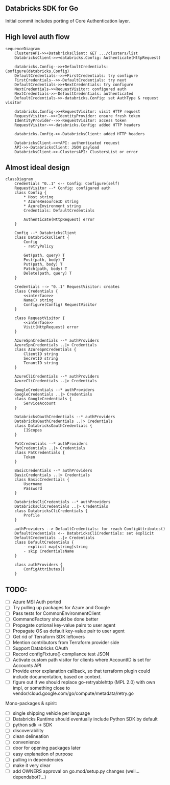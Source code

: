 Databricks SDK for Go
---

Initial commit includes porting of Core Authentication layer.

## High level auth flow

```mermaid
sequenceDiagram
    ClustersAPI->>+DatabricksClient: GET .../clusters/list
    DatabricksClient->>+databricks.Config: Authenticate(HttpRequest)

    databricks.Config-->>+DefaultCredentials: Configure(databricks.Config)
    DefaultCredentials-->>+FirstCredentials: try configure
    FirstCredentials-->>-DefaultCredentials: try next
    DefaultCredentials->>+NextCredentials: try configure
    NextCredentials->>RequestVisitor: configured auth
    NextCredentials->>-DefaultCredentials: authenticated
    DefaultCredentials->>-databricks.Config: set AuthType & request visitor

    databricks.Config->>+RequestVisitor: visit HTTP request
    RequestVisitor-->>+IdentityProvider: ensure fresh token
    IdentityProvider-->>-RequestVisitor: access token
    RequestVisitor->>-databricks.Config: added HTTP headers
    
    databricks.Config->>-DatabricksClient: added HTTP headers

    DatabricksClient->>+API: authenticated request
    API->>-DatabricksClient: JSON payload
    DatabricksClient->>-ClustersAPI: ClustersList or error
```

## Almost ideal design

```mermaid
classDiagram
    Credentials "0..1" <-- Config: Configure(self)
    RequestVisitor --* Config: configured auth
    class Config {
        * Host string
        * AzureResourceID string
        * AzureEnvironment string
        Credentials: DefaultCredentials

        Authenticate(HttpRequest) error
    }

    Config --* DatabricksClient
    class DatabricksClient {
        Config
        - retryPolicy
        
        Get(path, query) T
        Post(path, body) T
        Put(path, body) T
        Patch(path, body) T
        Delete(path, query) T
    }

    Credentials --> "0..1" RequestVisitor: creates
    class Credentials {
        <<interface>>
        Name() string
        Configure(Config) RequestVisitor
    }

    class RequestVisitor {
        <<interface>>
        Visit(HttpRequest) error
    }

    AzureSpnCredentials --* authProviders
    AzureSpnCredentials ..|> Credentials
    class AzureSpnCredentials {
        ClientID string
        SecretID string
        TenantID string
    }

    AzureCliCredentials --* authProviders
    AzureCliCredentials ..|> Credentials

    GoogleCredentials --* authProviders
    GoogleCredentials ..|> Credentials
    class GoogleCredentials {
        ServiceAccount
    }
    
    DatabricksOauthCredentials --* authProviders
    DatabricksOauthCredentials ..|> Credentials
    class DatabricksOauthCredentials {
        []Scopes
    }

    PatCredentials --* authProviders
    PatCredentials ..|> Credentials
    class PatCredentials {
        Token
    }

    BasicCredentials --* authProviders
    BasicCredentials ..|> Credentials
    class BasicCredentials {
        Username
        Password
    }

    DatabricksCliCredentials --* authProviders
    DatabricksCliCredentials ..|> Credentials
    class DatabricksCliCredentials {
        Profile
    }

    authProviders --> DefaultCredentials: for reach ConfigAttributes()
    DefaultCredentials <-- DatabricksCliCredentials: set explicit
    DefaultCredentials ..|> Credentials
    class DefaultCredentials {
        - explicit map[string]string
        - skip CredentialsName
    }

    class authProviders {
        ConfigAttributes()
    }
```

TODO:
---

- [ ] Azure MSI Auth ported
- [ ] Try pulling up packages for Azure and Google
- [ ] Pass tests for CommonEnvironmentClient
- [ ] CommandFactory should be done better
- [ ] Propagate optional key-value pairs to user agent
- [ ] Propagate OS as default key-value pair to user agent
- [ ] Get rid of Terraform SDK leftovers
- [ ] Mention contributors from Terraform provider side
- [ ] Support Databricks OAuth
- [ ] Record configFixture{} compliance test JSON
- [ ] Activate custom path visitor for clients where AccountID is set for Accounts API
- [ ] Provide error explanation callback, so that terraform plugin could include documentation, based on context.
- [ ] figure out if we should replace go-retryablehttp (MPL 2.0) with own impl, or something close to vendor/cloud.google.com/go/compute/metadata/retry.go

Mono-packages & spirit:

- [ ] single shipping vehicle per language
- [ ] Databricks Runtime should eventually include Python SDK by default
- [ ] python sdk -> SDK
- [ ] discoverability
- [ ] clean delineation
- [ ] convenience
- [ ] door for opening packages later
- [ ] easy explanation of purpose
- [ ] pulling in dependencies
- [ ] make it very clear
- [ ] add OWNERS approval on go.mod/setup.py changes (well... dependabot?...)
